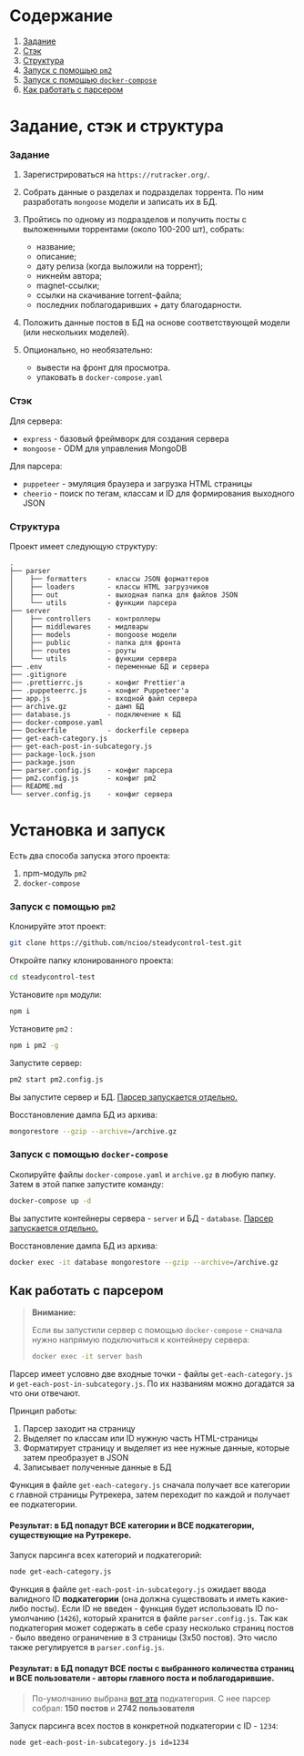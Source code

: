 # Содержание

1. [Задание](#task)
2. [Стэк](#stack)
3. [Структура](#structure)
4. [Запуск с помощью `pm2`](#pm2)
5. [Запуск с помощью `docker-compose`](#docker-compose)
6. [Как работать с парсером](#how-to-use)

# Задание, стэк и структура

### <a name="task">Задание</a>

1. Зарегистрироваться на `https://rutracker.org/`.
2. Собрать данные о разделах и подразделах торрента. По ним разработать `mongoose` модели и записать их в БД.
3. Пройтись по одному из подразделов и получить посты с выложенными торрентами (около 100-200 шт), собрать:

    - название;
    - описание;
    - дату релиза (когда выложили на торрент);
    - никнейм автора;
    - magnet-ссылки;
    - ссылки на скачивание torrent-файла;
    - последних поблагодаривших + дату благодарности.

4. Положить данные постов в БД на основе соответствующей модели (или нескольких моделей).
5. Опционально, но необязательно:
    - вывести на фронт для просмотра.
    - упаковать в `docker-compose.yaml`

### <a name="stack">Стэк</a>

Для сервера:

-   `express` - базовый фреймворк для создания сервера
-   `mongoose` - ODM для управления MongoDB

Для парсера:

-   `puppeteer` - эмуляция браузера и загрузка HTML страницы
-   `cheerio` - поиск по тегам, классам и ID для формирования выходного JSON

### <a name="structure">Структура</a>

Проект имеет следующую структуру:

```
.
├── parser
│    ├── formatters     - классы JSON форматтеров
│    ├── loaders        - классы HTML загрузчиков
│    ├── out            - выходная папка для файлов JSON
│    └── utils          - функции парсера
├── server
│    ├── controllers    - контроллеры
│    ├── middlewares    - мидлвары
│    ├── models         - mongoose модели
│    ├── public         - папка для фронта
│    ├── routes         - роуты
│    └── utils          - функции сервера
├── .env                - переменные БД и сервера
├── .gitignore
├── .prettierrc.js      - конфиг Prettier'а
├── .puppeteerrc.js     - конфиг Puppeteer'а
├── app.js              - входной файл сервера
├── archive.gz          - дамп БД
├── database.js         - подключение к БД
├── docker-compose.yaml
├── Dockerfile          - dockerfile сервера
├── get-each-category.js
├── get-each-post-in-subcategory.js
├── package-lock.json
├── package.json
├── parser.config.js    - конфиг парсера
├── pm2.config.js       - конфиг pm2
├── README.md
└── server.config.js    - конфиг сервера
```

# Установка и запуск

Есть два способа запуска этого проекта:

1. npm-модуль `pm2`
2. `docker-compose`

### <a name="pm2">Запуск с помощью `pm2`</a>

Клонируйте этот проект:

```bash
git clone https://github.com/ncioo/steadycontrol-test.git
```

Откройте папку клонированного проекта:

```bash
cd steadycontrol-test
```

Установите `npm` модули:

```bash
npm i
```

Установите `pm2` :

```bash
npm i pm2 -g
```

Запустите сервер:

```bash
pm2 start pm2.config.js
```

Вы запустите сервер и БД. [Парсер запускается отдельно.](#how-to-use)

Восстановление дампа БД из архива:

```bash
mongorestore --gzip --archive=/archive.gz
```

### <a name="docker-compose">Запуск с помощью `docker-compose`</a>

Скопируйте файлы `docker-compose.yaml` и `archive.gz` в любую папку. Затем в этой папке запустите команду:

```bash
docker-compose up -d
```

Вы запустите контейнеры сервера - `server` и БД - `database`. [Парсер запускается отдельно.](#how-to-use)

Восстановление дампа БД из архива:

```bash
docker exec -it database mongorestore --gzip --archive=/archive.gz
```

## <a name="how-to-use">Как работать с парсером</a>

> **Внимание:**
>
> Если вы запустили сервер с помощью `docker-compose` - сначала нужно напрямую подключиться к контейнеру сервера:
>
> ```bash
> docker exec -it server bash
> ```

Парсер имеет условно две входные точки - файлы `get-each-category.js` и `get-each-post-in-subcategory.js`. По их названиям можно догадатся за что они отвечают.

Принцип работы:

1. Парсер заходит на страницу
2. Выделяет по классам или ID нужную часть HTML-страницы
3. Форматирует страницу и выделяет из нее нужные данные, которые затем преобразует в JSON
4. Записывает полученные данные в БД

Функция в файле `get-each-category.js` сначала получает все категории с главной страницы Рутрекера, затем переходит по каждой и получает ее подкатегории.

#### Результат: в БД попадут **ВСЕ** категории и **ВСЕ** подкатегории, существующие на Рутрекере.

Запуск парсинга всех категорий и подкатегорий:

```bash
node get-each-category.js
```

Функция в файле `get-each-post-in-subcategory.js` ожидает ввода валидного ID **подкатегории** (она должна существовать и иметь какие-либо посты). Если ID не введен - функция будет использовать ID по-умолчанию (`1426`), который хранится в файле `parser.config.js`. Так как подкатегория может содержать в себе сразу несколько страниц постов - было введено ограничение в 3 страницы (3х50 постов). Это число также регулируется в `parser.config.js`.

#### Результат: в БД попадут **ВСЕ** посты с выбранного количества страниц и **ВСЕ** пользователи - авторы главного поста и поблагодарившие.

> По-умолчанию выбрана [вот эта](https://rutracker.org/forum/viewforum.php?f=1426) подкатегория. С нее парсер собрал: **150 постов** и **2742 пользователя**

Запуск парсинга всех постов в конкретной подкатегории с ID - `1234`:

```bash
node get-each-post-in-subcategory.js id=1234
```
